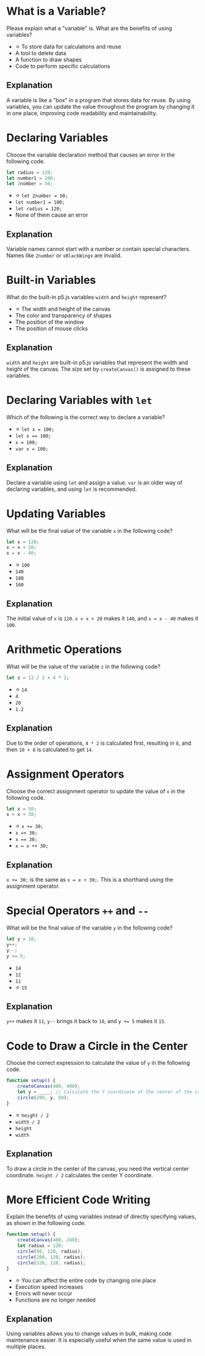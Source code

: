 # What is a Variable?

Please explain what a "variable" is. What are the benefits of using variables?

- ⚪︎ To store data for calculations and reuse
- A tool to delete data
- A function to draw shapes
- Code to perform specific calculations

## Explanation

A variable is like a "box" in a program that stores data for reuse. By using variables, you can update the value throughout the program by changing it in one place, improving code readability and maintainability.

# Declaring Variables

Choose the variable declaration method that causes an error in the following code.

```js
let radius = 120;
let number1 = 100;
let 2number = 50;
```

- ⚪︎ `let 2number = 50;`
- `let number1 = 100;`
- `let radius = 120;`
- None of them cause an error

## Explanation

Variable names cannot start with a number or contain special characters. Names like `2number` or `✞BlackWing✞` are invalid.

# Built-in Variables

What do the built-in p5.js variables `width` and `height` represent?

- ⚪︎ The width and height of the canvas
- The color and transparency of shapes
- The position of the window
- The position of mouse clicks

## Explanation

`width` and `height` are built-in p5.js variables that represent the width and height of the canvas. The size set by `createCanvas()` is assigned to these variables.

# Declaring Variables with `let`

Which of the following is the correct way to declare a variable?

- ⚪︎ `let x = 100;`
- `let x == 100;`
- `x = 100;`
- `var x = 100;`

## Explanation

Declare a variable using `let` and assign a value. `var` is an older way of declaring variables, and using `let` is recommended.

# Updating Variables

What will be the final value of the variable `x` in the following code?

```js
let x = 120;
x = x + 20;
x = x - 40;
```

- ⚪︎ `100`
- `140`
- `180`
- `160`

## Explanation

The initial value of `x` is `120`. `x = x + 20` makes it `140`, and `x = x - 40` makes it `100`.

# Arithmetic Operations

What will be the value of the variable `z` in the following code?

```js
let z = 12 / 2 + 4 * 2;
```

- ⚪︎ `14`
- `4`
- `20`
- `1.2`

## Explanation

Due to the order of operations, `4 * 2` is calculated first, resulting in `8`, and then `10 + 8` is calculated to get `14`.

# Assignment Operators

Choose the correct assignment operator to update the value of `x` in the following code.

```js
let x = 50;
x = x + 30;
```

- ⚪︎ `x += 30;`
- `x =+ 30;`
- `x == 30;`
- `x = x ++ 30;`

## Explanation

`x += 30;` is the same as `x = x + 30;`. This is a shorthand using the assignment operator.

# Special Operators `++` and `--`

What will be the final value of the variable `y` in the following code?

```js
let y = 10;
y++;
y--;
y += 5;
```

- `14`
- `12`
- `11`
- ⚪︎ `15`

## Explanation

`y++` makes it `11`, `y--` brings it back to `10`, and `y += 5` makes it `15`.

# Code to Draw a Circle in the Center

Choose the correct expression to calculate the value of `y` in the following code.

```js
function setup() {
    createCanvas(400, 400);
    let y = ____; // Calculate the Y coordinate of the center of the canvas
    circle(200, y, 50);
}
```

- ⚪︎ `height / 2`
- `width / 2`
- `height`
- `width`

## Explanation

To draw a circle in the center of the canvas, you need the vertical center coordinate. `height / 2` calculates the center Y coordinate.

# More Efficient Code Writing

Explain the benefits of using variables instead of directly specifying values, as shown in the following code.

```js
function setup() {
    createCanvas(400, 240);
    let radius = 120;
    circle(80, 120, radius);
    circle(200, 120, radius);
    circle(320, 120, radius);
}
```

- ⚪︎ You can affect the entire code by changing one place
- Execution speed increases
- Errors will never occur
- Functions are no longer needed

## Explanation

Using variables allows you to change values in bulk, making code maintenance easier. It is especially useful when the same value is used in multiple places.
